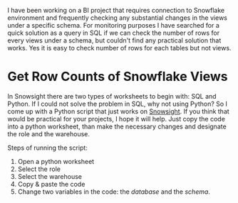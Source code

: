 I have been working on a BI project that requires connection to Snowflake environment and frequently checking any substantial changes in the views under a specific schema. For monitoring purposes I have searched for a quick solution as a query in SQL if we can check the number of rows for every views under a schema, but couldn't find any practical solution that works. Yes it is easy to check number of rows for each tables but not views. 
# Get Row Counts of Snowflake Views 
In Snowsight there are two types of worksheets to begin with: SQL and Python. If I could not solve the problem in SQL, why not using Python? So I come up with a Python script that just works on [Snowsight](https://app.snowflake.com/). If you think that would be practical for your projects, I hope it will help. Just copy the code into a python worksheet, than make the necessary changes and designate the role and the warehouse. 

Steps of running the script:
1. Open a python worksheet
2. Select the role
3. Select the warehouse
4. Copy & paste the code
5. Change two variables in the code: the *database* and the *schema*.
